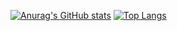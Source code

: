 [![Anurag's GitHub stats](https://github-readme-stats.vercel.app/api?username=oldskuul&show_icons=true&theme=nord)](https://github.com/oldskuul)
[![Top Langs](https://github-readme-stats.vercel.app/api/top-langs/?username=oldskuul&layout=compact&theme=calm&langs_count=18)](https://github.com/oldskuul)
